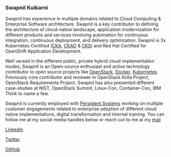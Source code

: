 ### Swapnil Kulkarni


Swapnil has experience in multiple domains related to Cloud Computing & Enterprise Software architecture. Swapnil is a key contributor to defining the architecture of cloud-native landscape, application modernization for different products and services involving automation for continuous integration, continuous deployment, and delivery optimization. Swapnil is 3x Kubernetes Certified ([CKA][6], [CKAD][7] & [CKS][8]) and Red Hat Certified for OpenShift Application Development.

Well versed in the different public, private hybrid cloud implementation modes, Swapnil is an Open-source enthusiast and active technology contributor to open source projects like [OpenStack][1], [Docker][2], [Kubernetes][3].  Previously core contributor and reviewer in OpenStack Kolla Project, OpenStack Requirements Project. Swapnil has also presented different case-studies at NIST, OpenStack Summit, Linux-Con, Container-Con, IBM Think to name a few.

Swapnil is currently employed with [Persistent Systems][5] working on multiple customer engagements related to enterprise adoption of different cloud native implementations, digital transformation and internal training.  You can follow me at my social media handles below or reach out to me at my [mail][4]

[LinkedIn](https://linkedin.com/in/coolsvap)

[Twitter](https://twitter.com/coolsvap)

[GitHub](https://github.com/coolsvap)

[1]: https://www.openstack.org/
[2]: https://www.docker.com/
[3]: https://kubernetes.io/
[4]: mailto:coolsvap@gmail.com
[5]: https://www.persistent.com/
[6]: https://www.credly.com/badges/500cd25b-7703-47f9-970b-3e0353626412
[7]: https://www.credly.com/badges/f5c6d171-d12f-4292-b9c0-7ed58d20a0d7
[8]: https://www.credly.com/badges/1b854316-d27f-4dd8-96d9-1f84ac3cb02b
<!--
**coolsvap/coolsvap** is a ✨ _special_ ✨ repository because its `README.md` (this file) appears on your GitHub profile.

Here are some ideas to get you started:

- 🔭 I’m currently working on ...
- 🌱 I’m currently learning ...
- 👯 I’m looking to collaborate on ...
- 🤔 I’m looking for help with ...
- 💬 Ask me about ...
- 📫 How to reach me: ...
- 😄 Pronouns: ...
- ⚡ Fun fact: ...
-->

